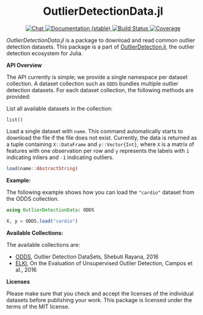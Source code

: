 <h1 align="center">OutlierDetectionData.jl</h1>
<p align="center">
  <a href="https://discord.gg/F5MPPS9t4h">
    <img src="https://img.shields.io/badge/chat-on%20discord-7289da.svg?sanitize=true" alt="Chat">
  </a>
  <a href="https://davnn.github.io/OutlierDetectionData.jl/stable">
    <img src="https://img.shields.io/badge/docs-stable-blue.svg" alt="Documentation (stable)">
  </a>
  <a href="https://github.com/davnn/OutlierDetectionData.jl/actions">
    <img src="https://github.com/davnn/OutlierDetectionData.jl/workflows/CI/badge.svg" alt="Build Status">
  </a>
  <a href="https://codecov.io/gh/davnn/OutlierDetectionData.jl">
    <img src="https://codecov.io/gh/davnn/OutlierDetectionData.jl/branch/master/graph/badge.svg" alt="Coverage">
  </a>
</p>

*OutlierDetectionData.jl* is a package to download and read common outlier detection datasets. This package is a part of [OutlierDetection.jl](https://github.com/davnn/OutlierDetection.jl/), the outlier detection ecosystem for Julia.

**API Overview**

The API currently is simple; we provide a single namespace per dataset collection. A dataset collection such as `ODDS` bundles multiple outlier detection datasets. For each dataset collection, the following methods are provided:

List all available datasets in the collection:

```
list()
```

Load a single dataset with `name`. This command automatically starts to download the file if the file does not exist. Currently, the data is returned as a tuple containing `X::DataFrame` and `y::Vector{Int}`, where `X` is a matrix of features with one observation per row and `y` represents the labels with `1` indicating inliers and `-1` indicating outliers.

```julia
load(name::AbstractString)
```

**Example:**

The following example shows how you can load the `"cardio"` dataset from the ODDS collection.

```julia
using OutlierDetectionData: ODDS

X, y = ODDS.load("cardio")
```

**Available Collections:**

The available collections are:

- [ODDS](http://odds.cs.stonybrook.edu/), Outlier Detection DataSets, Shebuti Rayana, 2016
- [ELKI](https://www.dbs.ifi.lmu.de/research/outlier-evaluation/DAMI/), On the Evaluation of Unsupervised Outlier Detection, Campos et al., 2016

**Licenses**

Please make sure that you check and accept the licenses of the individual datasets before publishing your work. This package is licensed under the terms of the MIT license.
